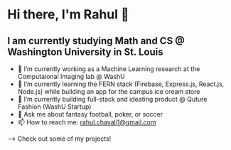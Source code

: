 # Hi there, I'm Rahul 👋
## I am currently studying Math and CS @ Washington University in St. Louis

- 🔭 I’m currently working as a Machine Learning research at the Computaional Imaging lab @ WashU
- 🌱 I’m currently learning the FERN stack (Firebase, Express.js, React.js, Node.js) while building an app for the campus ice cream store
- 🏢 I’m currently building full-stack and ideating product @ Quture Fashion (WashU Startup)
- 💬 Ask me about fantasy football, poker, or soccer
- 📫 How to reach me: rahul.chavali1@gmail.com

--> Check out some of my projects!

